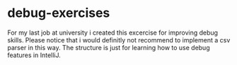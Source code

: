 # debug-exercises

For my last job at university i created this excercise for improving debug skills. Please notice that i would definitly not recommend to implement a csv parser in this way. The structure is just for learning how to use debug features in IntelliJ.